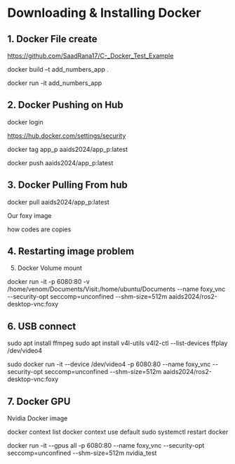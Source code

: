 # Downloading & Installing Docker


## 1. Docker File create

https://github.com/SaadRana17/C-_Docker_Test_Example

docker build –t add_numbers_app .

docker run -it add_numbers_app


## 2. Docker Pushing on Hub

docker login 

https://hub.docker.com/settings/security

docker tag app_p aaids2024/app_p:latest

docker push aaids2024/app_p:latest


## 3. Docker Pulling From hub

docker pull aaids2024/app_p:latest


Our foxy image

how codes are copies



## 4. Restarting image problem

5. Docker Volume mount

docker run -it -p 6080:80 -v /home/venom/Documents/Visit:/home/ubuntu/Documents --name foxy_vnc --security-opt seccomp=unconfined --shm-size=512m aaids2024/ros2-desktop-vnc:foxy

## 6. USB connect

sudo apt install ffmpeg
sudo apt install v4l-utils
v4l2-ctl --list-devices
ffplay /dev/video4



sudo docker run -it --device /dev/video4  -p 6080:80 --name foxy_vnc --security-opt seccomp=unconfined --shm-size=512m aaids2024/ros2-desktop-vnc:foxy


## 7. Docker GPU
Nvidia Docker image

docker context list
docker context use default
sudo systemctl restart docker

docker run -it --gpus all -p 6080:80 --name foxy_vnc --security-opt seccomp=unconfined --shm-size=512m nvidia_test


